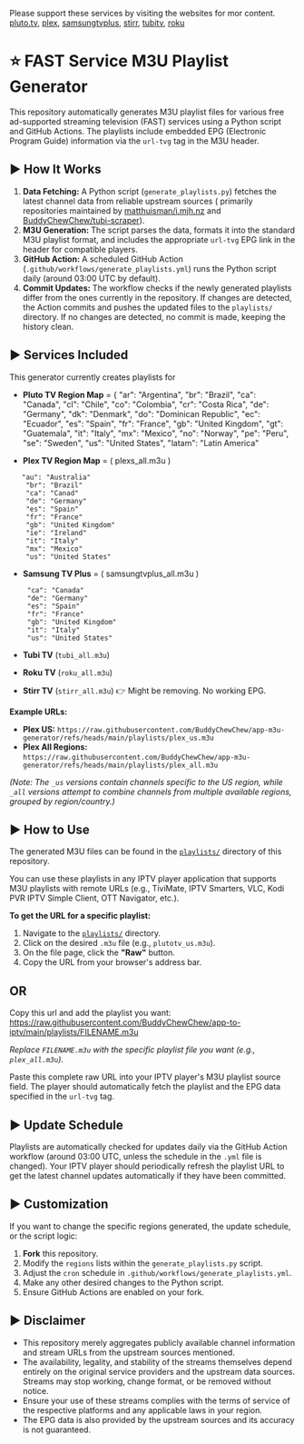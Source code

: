 Please support these services by visiting the websites for mor content. [pluto.tv](https://pluto.tv/us/hub/home), [plex](https://www.plex.tv), [samsungtvplus](https://www.samsungtvplus.com), [stirr](https://stirr.com), [tubitv](https://tubitv.com), [roku](https://therokuchannel.roku.com/)

# ⭐ FAST Service M3U Playlist Generator

This repository automatically generates M3U playlist files for various free ad-supported streaming television (FAST) services using a Python script and GitHub Actions. The playlists include embedded EPG (Electronic Program Guide) information via the `url-tvg` tag in the M3U header.

## ▶️ How It Works

1.  **Data Fetching:** A Python script (`generate_playlists.py`) fetches the latest channel data from reliable upstream sources ( primarily repositories maintained by [matthuisman/i.mjh.nz](https://github.com/matthuisman/i.mjh.nz ) and [BuddyChewChew/tubi-scraper](https://github.com/BuddyChewChew/tubi-scraper)).
2.  **M3U Generation:** The script parses the data, formats it into the standard M3U playlist format, and includes the appropriate `url-tvg` EPG link in the header for compatible players.
3.  **GitHub Action:** A scheduled GitHub Action (`.github/workflows/generate_playlists.yml`) runs the Python script daily (around 03:00 UTC by default).
4.  **Commit Updates:** The workflow checks if the newly generated playlists differ from the ones currently in the repository. If changes are detected, the Action commits and pushes the updated files to the `playlists/` directory. If no changes are detected, no commit is made, keeping the history clean.

## ▶️ Services Included

This generator currently creates playlists for

*   **Pluto TV Region Map** = {
        "ar": "Argentina", "br": "Brazil", "ca": "Canada", "cl": "Chile", "co": "Colombia",
        "cr": "Costa Rica", "de": "Germany", "dk": "Denmark", "do": "Dominican Republic",
        "ec": "Ecuador", "es": "Spain", "fr": "France", "gb": "United Kingdom", "gt": "Guatemala",
        "it": "Italy", "mx": "Mexico", "no": "Norway", "pe": "Peru", "se": "Sweden",
        "us": "United States", "latam": "Latin America"


*   **Plex TV Region Map**  = ( plexs_all.m3u )
   ```
      "au": "Australia"
       "br": "Brazil"
       "ca": "Canad"
       "de": "Germany"
       "es": "Spain"
       "fr": "France"
       "gb": "United Kingdom"
       "ie": "Ireland"
       "it": "Italy"
       "mx": "Mexico"
       "us": "United States"
  ```
       
    
*   **Samsung TV Plus**  = ( samsungtvplus_all.m3u )
      ```
       "ca": "Canada"
       "de": "Germany"
       "es": "Spain"
       "fr": "France"
       "gb": "United Kingdom"
       "it": "Italy"
       "us": "United States"
      ```

*   **Tubi TV** (`tubi_all.m3u`)
*   **Roku TV** (`roku_all.m3u`) 
*   **Stirr TV** (`stirr_all.m3u`) 👉 Might be removing. No working EPG.


**Example URLs:**

*   **Plex US:** `https://raw.githubusercontent.com/BuddyChewChew/app-m3u-generator/refs/heads/main/playlists/plex_us.m3u`
*   **Plex All Regions:** `https://raw.githubusercontent.com/BuddyChewChew/app-m3u-generator/refs/heads/main/playlists/plex_all.m3u`

*(Note: The `_us` versions contain channels specific to the US region, while `_all` versions attempt to combine channels from multiple available regions, grouped by region/country.)*

## ▶️ How to Use

The generated M3U files can be found in the [`playlists/`](https://github.com/BuddyChewChew/app-m3u-generator/tree/main/playlists) directory of this repository.

You can use these playlists in any IPTV player application that supports M3U playlists with remote URLs (e.g., TiviMate, IPTV Smarters, VLC, Kodi PVR IPTV Simple Client, OTT Navigator, etc.).

**To get the URL for a specific playlist:**

1.  Navigate to the [`playlists/`](https://github.com/BuddyChewChew/app-m3u-generator/tree/main/playlists) directory.
2.  Click on the desired `.m3u` file (e.g., `plutotv_us.m3u`).
3.  On the file page, click the **"Raw"** button.
4.  Copy the URL from your browser's address bar.

   
## OR

Copy this url and add the playlist you want:
https://raw.githubusercontent.com/BuddyChewChew/app-to-iptv/main/playlists/FILENAME.m3u


*Replace `FILENAME.m3u` with the specific playlist file you want (e.g., `plex_all.m3u`).*

Paste this complete raw URL into your IPTV player's M3U playlist source field. The player should automatically fetch the playlist and the EPG data specified in the `url-tvg` tag.

## ▶️ Update Schedule

Playlists are automatically checked for updates daily via the GitHub Action workflow (around 03:00 UTC, unless the schedule in the `.yml` file is changed). Your IPTV player should periodically refresh the playlist URL to get the latest channel updates automatically if they have been committed.

## ▶️ Customization

If you want to change the specific regions generated, the update schedule, or the script logic:

1.  **Fork** this repository.
2.  Modify the `regions` lists within the `generate_playlists.py` script.
3.  Adjust the `cron` schedule in `.github/workflows/generate_playlists.yml`.
4.  Make any other desired changes to the Python script.
5.  Ensure GitHub Actions are enabled on your fork.

## ▶️ Disclaimer

*   This repository merely aggregates publicly available channel information and stream URLs from the upstream sources mentioned.
*   The availability, legality, and stability of the streams themselves depend entirely on the original service providers and the upstream data sources. Streams may stop working, change format, or be removed without notice.
*   Ensure your use of these streams complies with the terms of service of the respective platforms and any applicable laws in your region.
*   The EPG data is also provided by the upstream sources and its accuracy is not guaranteed.

